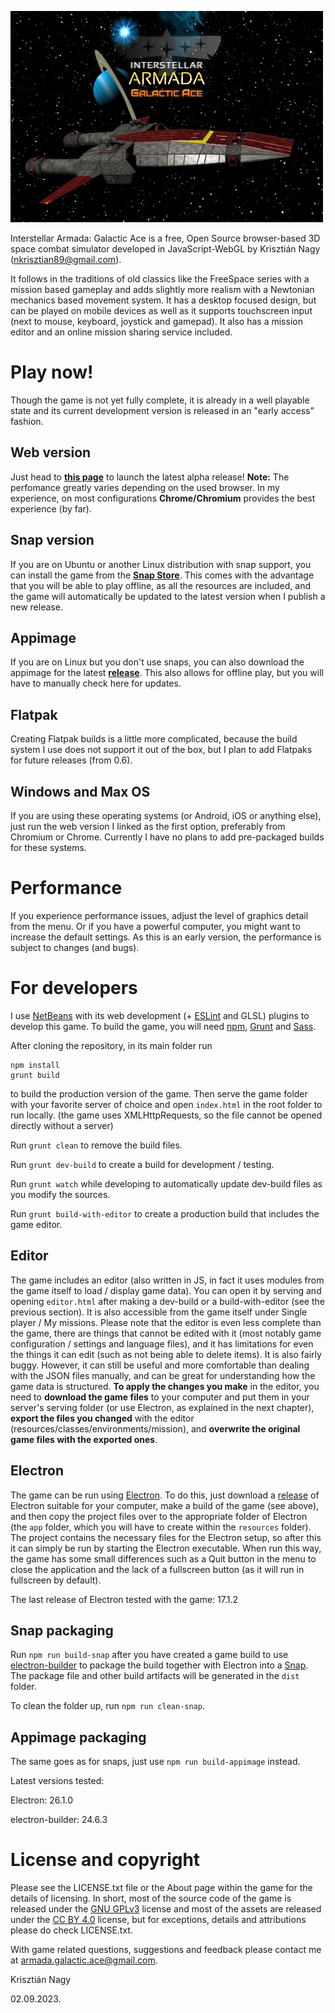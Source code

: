 ![Logo](./assets/images/splash/1.png)

Interstellar Armada: Galactic Ace is a free, Open Source browser-based 3D space 
combat simulator developed in JavaScript-WebGL by Krisztián Nagy (<nkrisztian89@gmail.com>).

It follows in the traditions of old classics like the FreeSpace series with a mission based gameplay
and adds slightly more realism with a Newtonian mechanics based movement system. It has a desktop
focused design, but can be played on mobile devices as well as it supports touchscreen input (next to mouse,
keyboard, joystick and gamepad). It also has a mission editor and an online mission sharing service included.

Play now!
=========

Though the game is not yet fully complete, it is already in a well playable state and its current development
version is released in an "early access" fashion.

## Web version
Just head to **[this page](https://nkrisztian89.github.io/interstellar-armada/)** 
to launch the latest alpha release! **Note:** The perfomance greatly varies depending on the used browser. In my experience,
on most configurations **Chrome/Chromium** provides the best experience (by far).
## Snap version
If you are on Ubuntu or another Linux distribution with snap support, you can install the game from the **[Snap Store](https://snapcraft.io/interstellar-armada)**. This comes with the advantage that you will be able to play offline, as all the resources are included, and the game will automatically be updated to the latest version when I publish a new release.
## Appimage
If you are on Linux but you don't use snaps, you can also download the appimage for the latest **[release](https://github.com/nkrisztian89/interstellar-armada/releases)**. This also allows for offline play, but you will have to manually check here for updates.
## Flatpak
Creating Flatpak builds is a little more complicated, because the build system I use does not support it out of the box, but I plan to add Flatpaks for future releases (from 0.6).
## Windows and Max OS
If you are using these operating systems (or Android, iOS or anything else), just run the web version I linked as the first option, preferably from Chromium or Chrome. Currently I have no plans to add pre-packaged builds for these systems.

# Performance

If you experience performance issues, adjust the level of graphics detail from the menu.
Or if you have a powerful computer, you might want to increase the default settings.
As this is an early version, the performance is subject to changes (and bugs).

For developers
==============

I use [NetBeans](https://netbeans.apache.org/) with its web development (+
[ESLint](https://github.com/joakim-eriksson/nb-eslint) and GLSL) plugins 
to develop this game. To build the game, you will need
[npm](https://www.npmjs.com/), [Grunt](https://gruntjs.com/) and 
[Sass](https://sass-lang.com/).

After cloning the repository, in its main folder run
```
npm install
grunt build
```
to build the production version of the game. Then serve the game folder with
your favorite server of choice and open `index.html` in the root folder to run
locally. (the game uses XMLHttpRequests, so the file cannot be opened directly
without a server)

Run `grunt clean` to remove the build files.

Run `grunt dev-build` to create a build for development / testing.

Run `grunt watch` while developing to automatically update dev-build files as you modify the sources.

Run `grunt build-with-editor` to create a production build that includes the game editor.

Editor
------

The game includes an editor (also written in JS, in fact it uses modules from the
game itself to load / display game data). You can open it by serving and opening
`editor.html` after making a dev-build or a build-with-editor (see the previous section).
It is also accessible from the game itself under Single player / My missions.
Please note that the editor is even less complete than the game, there are
things that cannot be edited with it (most notably game configuration / settings and
language files), and it has limitations for even the things it can edit (such as not being
able to delete items). It is also fairly buggy.
However, it can still be useful and more comfortable than dealing with the JSON files manually, 
and can be great for understanding how the game data is structured. **To apply the changes
you make** in the editor, you need to **download the game files** to your computer and put them 
in your server's serving folder (or use Electron, as explained in the next chapter), **export 
the files you changed** with the editor (resources/classes/environments/mission), and **overwrite the 
original game files with the exported ones**.

Electron
--------

The game can be run using [Electron](https://www.electronjs.org/). To do this, just 
download a [release](https://github.com/electron/electron/releases) of Electron suitable for 
your computer, make a build of the game (see above), and then copy the project files over to the
appropriate folder of Electron (the `app` folder, which you will have to create within the `resources` folder).
The project contains the necessary files for the Electron setup, so after this it can simply be run by starting the Electron executable.
When run this way, the game has some small differences such as a Quit button in the menu to close the application and the
lack of a fullscreen button (as it will run in fullscreen by default).

The last release of Electron tested with the game: 17.1.2

Snap packaging
--------------

Run `npm run build-snap` after you have created a game build to use [electron-builder](https://www.electron.build/) to package the build
together with Electron into a [Snap](https://snapcraft.io/). The package file and other build artifacts will be generated in the `dist` folder.

To clean the folder up, run `npm run clean-snap`.

Appimage packaging
------------------

The same goes as for snaps, just use `npm run build-appimage` instead.

Latest versions tested:

Electron: 26.1.0

electron-builder: 24.6.3

License and copyright
=====================

Please see the LICENSE.txt file or the About page within the game for the details of licensing.
In short, most of the source code of the game is released under the [GNU GPLv3](http://www.gnu.org/licenses/gpl-3.0-standalone.html) license
and most of the assets are released under the [CC BY 4.0](https://creativecommons.org/licenses/by/4.0/) license, but for exceptions,
details and attributions please do check LICENSE.txt.

With game related questions, suggestions and feedback please contact me at
<armada.galactic.ace@gmail.com>.

Krisztián Nagy

02.09.2023.